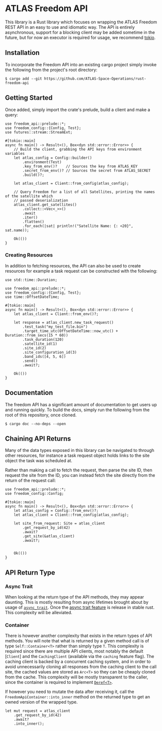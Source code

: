 # ATLAS Freedom API

This library is a Rust library which focuses on wrapping the ATLAS Freedom REST
API in an easy to use and idiomatic way. The API is entirely asynchronous,
support for a blocking client may be added sometime in the future, but for now
an executor is required for usage, we recommend [tokio](https://tokio.rs/).

## Installation 

To incorporate the Freedom API into an existing cargo project simply invoke the
following from the project's root directory:

```console
$ cargo add --git https://github.com/ATLAS-Space-Operations/rust-freedom-api
```

## Getting Started

Once added, simply import the crate's prelude, build a client and make a
query:

```rust, no_run
use freedom_api::prelude::*;
use freedom_config::{Config, Test};
use futures::stream::StreamExt;

#[tokio::main]
async fn main() -> Result<(), Box<dyn std::error::Error>> {
    // Build the client, grabbing the API keys from environment variables
    let atlas_config = Config::builder()
        .environment(Test)
        .key_from_env()?    // Sources the key from ATLAS_KEY
        .secret_from_env()? // Sources the secret from ATLAS_SECRET
        .build()?;

    let atlas_client = Client::from_config(atlas_config);

    // Query Freedom for a list of all Satellites, printing the names of the satellite which
    // passed deserialization
    atlas_client.get_satellites()
        .collect::<Vec<_>>()
        .await
        .iter()
        .flatten()
        .for_each(|sat| println!("Satellite Name: {: <20}", sat.name));

    Ok(())
}
```

### Creating Resources

In addition to fetching resources, the API can also be used to create resources
for example a task request can be constructed with the following:

```rust, no_run
use std::time::Duration;

use freedom_api::prelude::*;
use freedom_config::{Config, Test};
use time::OffsetDateTime;

#[tokio::main]
async fn main() -> Result<(), Box<dyn std::error::Error>> {
    let atlas_client = Client::from_env()?;

    let response = atlas_client.new_task_request()
        .test_task("my_test_file.bin")
        .target_time_utc(OffsetDateTime::now_utc() + Duration::from_secs(15 * 60))
        .task_duration(120)
        .satellite_id(1)
        .site_id(2)
        .site_configuration_id(3)
        .band_ids([4, 5, 6])
        .send()
        .await?;

    Ok(())
}
```

## Documentation

The freedom API has a significant amount of documentation to get users up and 
running quickly. To build the docs, simply run the following from the root of 
this repository, once cloned. 

```console
$ cargo doc --no-deps --open
```

## Chaining API Returns

Many of the data types exposed in this library can be navigated to through other
resources, for instance a task request object holds links to the site object the
task was scheduled at.

Rather than making a call to fetch the request, then parse the site ID, then
request the site from the ID, you can instead fetch the site directly from the
return of the request call:

```rust, no_run
use freedom_api::prelude::*;
use freedom_config::Config;

#[tokio::main]
async fn main() -> Result<(), Box<dyn std::error::Error>> {
    let atlas_config = Config::from_env()?;
    let atlas_client = Client::from_config(atlas_config);

    let site_from_request: Site = atlas_client
        .get_request_by_id(42)
        .await?
        .get_site(&atlas_client)
        .await?;


    Ok(())
}
```

## API Return Type

### Async Trait

When looking at the return type of the API methods, they may appear
daunting. This is mostly resulting from async lifetimes brought about by usage
of [`async_trait`](https://docs.rs/async-trait/latest/async_trait/).  Once the
[async trait feature](https://blog.rust-lang.org/inside-rust/2023/05/03/stabilizing-async-fn-in-trait.html)
is release in stable rust. This complexity will be alleviated.

### Container

There is however another complexity that exists in the return types of API
methods. You will note that what is returned by a given method call is of type
`Self::Container<T>` rather than simply type `T`. This complexity is required
since there are multiple API clients, most notably the default [`Client`] and
the `CachingClient` (available via the `caching` feature flag). The caching
client is backed by a concurrent caching system, and in order to avoid
unnecessarily cloning all responses from the caching client to the call site,
the cached values are stored as `Arc<T>` so they can be cheaply cloned from the
cache. This complexity will be mostly transparent to the caller, since the
container is required to implement [`Deref<T>`](std::ops::Deref).

If however you need to mutate the data after receiving it, call the
`FreedomApiContainer::into_inner` method on the returned type to get an owned
version of the wrapped type.

```rust, ignore
let mut request = atlas_client
    .get_request_by_id(42)
    .await?
    .into_inner();
```
